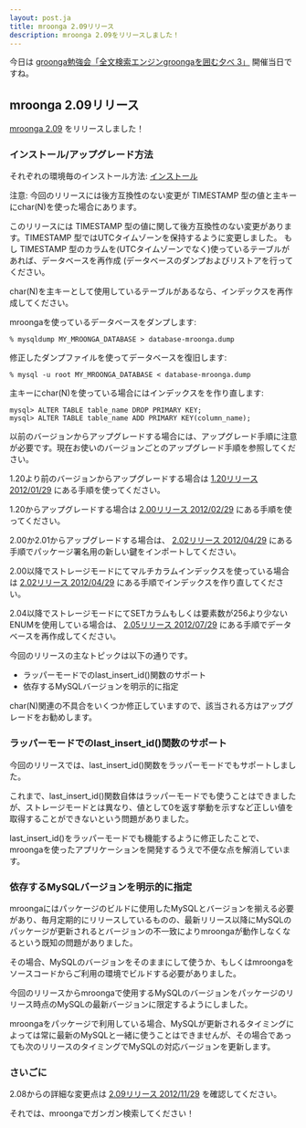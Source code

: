 ```yaml
---
layout: post.ja
title: mroonga 2.09リリース
description: mroonga 2.09をリリースしました！
---
```


今日は [groonga勉強会「全文検索エンジンgroongaを囲む夕べ 3」](http://atnd.org/events/33070) 開催当日ですね。

mroonga 2.09リリース
--------------------

[mroonga 2.09](/ja/docs/news.html#release-2-09) をリリースしました！

### インストール/アップグレード方法

それぞれの環境毎のインストール方法:
[インストール](/ja/docs/install.html)

注意: 今回のリリースには後方互換性のない変更が TIMESTAMP
型の値と主キーにchar(N)を使った場合にあります。

このリリースには TIMESTAMP
型の値に関して後方互換性のない変更があります。TIMESTAMP
型ではUTCタイムゾーンを保持するように変更しました。
もし TIMESTAMP
型のカラムを(UTCタイムゾーンでなく)使っているテーブルがあれば、データベースを再作成
(データベースのダンプおよびリストアを行ってください。

char(N)を主キーとして使用しているテーブルがあるなら、インデックスを再作成してください。

mroongaを使っているデータベースをダンプします:

    % mysqldump MY_MROONGA_DATABASE > database-mroonga.dump

修正したダンプファイルを使ってデータベースを復旧します:

    % mysql -u root MY_MROONGA_DATABASE < database-mroonga.dump

主キーにchar(N)を使っている場合にはインデックスをを作り直します:

    mysql> ALTER TABLE table_name DROP PRIMARY KEY;
    mysql> ALTER TABLE table_name ADD PRIMARY KEY(column_name);

以前のバージョンからアップグレードする場合には、アップグレード手順に注意が必要です。現在お使いのバージョンごとのアップグレード手順を参照してください。

1.20より前のバージョンからアップグレードする場合は [1.20リリース 2012/01/29](/ja/docs/news.html#release-1-20)
にある手順を使ってください。

1.20からアップグレードする場合は [2.00リリース
2012/02/29](/ja/docs/news.html#release-2-00)
にある手順を使ってください。

2.00か2.01からアップグレードする場合は、 [2.02リリース
2012/04/29](/ja/docs/news.html#release-2-02)
にある手順でパッケージ署名用の新しい鍵をインポートしてください。

2.00以降でストレージモードにてマルチカラムインデックスを使っている場合は
[2.02リリース 2012/04/29](/ja/docs/news.html#release-2-03)
にある手順でインデックスを作り直してください。

2.04以降でストレージモードにてSETカラムもしくは要素数が256より少ないENUMを使用している場合は、
[2.05リリース 2012/07/29](http://mroonga.org/ja/docs/news.html#release-2-05)
にある手順でデータベースを再作成してください。

今回のリリースの主なトピックは以下の通りです。

-   ラッパーモードでのlast_insert_id()関数のサポート
-   依存するMySQLバージョンを明示的に指定

char(N)関連の不具合をいくつか修正していますので、該当される方はアップグレードをお勧めします。

### ラッパーモードでのlast_insert_id()関数のサポート

今回のリリースでは、last_insert_id()関数をラッパーモードでもサポートしました。

これまで、last_insert_id()関数自体はラッパーモードでも使うことはできましたが、ストレージモードとは異なり、値として0を返す挙動を示すなど正しい値を取得することができないという問題がありました。

last_insert_id()をラッパーモードでも機能するように修正したことで、mroongaを使ったアプリケーションを開発するうえで不便な点を解消しています。

### 依存するMySQLバージョンを明示的に指定

mroongaにはパッケージのビルドに使用したMySQLとバージョンを揃える必要があり、毎月定期的にリリースしているものの、最新リリース以降にMySQLのパッケージが更新されるとバージョンの不一致によりmroongaが動作しなくなるという既知の問題がありました。

その場合、MySQLのバージョンをそのままにして使うか、もしくはmroongaをソースコードからご利用の環境でビルドする必要がありました。

今回のリリースからmroongaで使用するMySQLのバージョンをパッケージのリリース時点のMySQLの最新バージョンに限定するようにしました。

mroongaをパッケージで利用している場合、MySQLが更新されるタイミングによっては常に最新のMySQLと一緒に使うことはできませんが、その場合であっても次のリリースのタイミングでMySQLの対応バージョンを更新します。

### さいごに

2.08からの詳細な変更点は [2.09リリース 2012/11/29](/ja/docs/news.html#release-2-09) を確認してください。

それでは、mroongaでガンガン検索してください！
